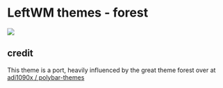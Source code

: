 # LeftWM themes - forest

![](https://github.com/lex148/forest/raw/master/forest_screenshot.png)

## credit

This theme is a port, heavily influenced by the great theme forest over at [adi1090x / polybar-themes](https://github.com/adi1090x/polybar-themes)
